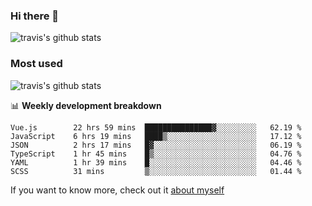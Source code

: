### Hi there 👋

<!--
**HondryTravis/HondryTravis** is a ✨ _special_ ✨ repository because its `README.md` (this file) appears on your GitHub profile.

Here are some ideas to get you started:

- 🔭 I’m currently working on ...
- 🌱 I’m currently learning ...
- 👯 I’m looking to collaborate on ...
- 🤔 I’m looking for help with ...
- 💬 Ask me about ...
- 📫 How to reach me: ...
- 😄 Pronouns: ...
- ⚡ Fun fact: ...
-->

![travis's github stats](https://github-readme-stats.vercel.app/api?username=HondryTravis&hide=stars)
### Most used
![travis's github stats](https://github-readme-stats.anuraghazra1.vercel.app/api/top-langs/?username=HondryTravis&layout=compact&hide_title=true)

📊 **Weekly development breakdown**

<!--START_SECTION:waka-->

```text
Vue.js        22 hrs 59 mins  ███████████████▓░░░░░░░░░   62.19 %
JavaScript    6 hrs 19 mins   ████▒░░░░░░░░░░░░░░░░░░░░   17.12 %
JSON          2 hrs 17 mins   █▓░░░░░░░░░░░░░░░░░░░░░░░   06.19 %
TypeScript    1 hr 45 mins    █▒░░░░░░░░░░░░░░░░░░░░░░░   04.76 %
YAML          1 hr 39 mins    █░░░░░░░░░░░░░░░░░░░░░░░░   04.46 %
SCSS          31 mins         ▒░░░░░░░░░░░░░░░░░░░░░░░░   01.44 %
```

<!--END_SECTION:waka-->

If you want to know more, check out it [about myself](https://hondrytravis.github.io/)
